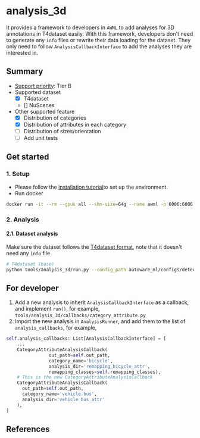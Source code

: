 # analysis_3d

It provides a framework to developers in `AWML` to add analyses for 3D annotations in T4dataset easily.
With this framework, developers don't need to generate any `info` files or rewrite their data loading for the dataset.
They only need to follow `AnalysisCallbackInterface` to add the analyses they are interested in.

## Summary

- [Support priority](https://github.com/tier4/AWML/blob/main/docs/design/autoware_ml_design.md#support-priority): Tier B
- Supported dataset
  - [x] T4dataset
  - [] NuScenes
- Other supported feature
  - [x] Distribution of categories
  - [x] Distribution of attributes in each category
  - [ ] Distribution of sizes/orientation
  - [ ] Add unit tests

## Get started
### 1. Setup

- Please follow the [installation tutorial](/docs/tutorial/tutorial_detection_3d.md)to set up the environment.
- Run docker

```sh
docker run -it --rm --gpus all --shm-size=64g --name awml -p 6006:6006 -v $PWD/:/workspace -v $PWD/data:/workspace/data autoware-ml
```

### 2. Analysis
#### 2.1. Dataset analysis

Make sure the dataset follows the [T4dataset format](https://github.com/tier4/tier4_perception_dataset/blob/main/docs/t4_format_3d_detailed.md), note that it doesn't need any `info` file

```sh
# T4dataset (base)
python tools/analysis_3d/run.py --config_path autoware_ml/configs/detection3d/dataset/t4dataset/base.py --data_root_path data/t4dataset/ --out_dir data/t4dataset/analyses/
```

## For developer

1. Add a new analysis to inherit `AnalysisCallbackInterface` as a callback, and implement `run()`, for example, `tools/analysis_3d/callbacks/category_attribute.py`
2. Import the new analysis in `AnalysisRunner`, and add them to the list of `analysis_callbacks`, for example,

```python
self.analysis_callbacks: List[AnalysisCallbackInterface] = [
    ...
    CategoryAttributeAnalysisCallback(
                out_path=self.out_path,
                category_name='bicycle',
                analysis_dir='remapping_bicycle_attr',
                remapping_classes=self.remapping_classes),
    # This is the new CategoryAttributeAnalysisCallback
    CategoryAttributeAnalysisCallback(
      out_path=self.out_path,
      category_name='vehicle.bus',
      analysis_dir='vehicle_bus_attr'
    ),
]
```

## References
